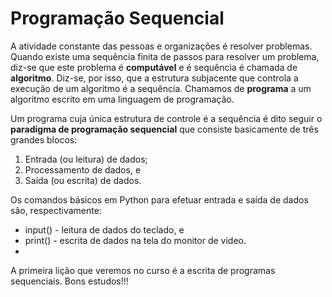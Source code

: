 # Programação Sequencial

A atividade constante das pessoas e organizações é resolver problemas.  Quando existe uma sequência finita de passos para resolver um problema, diz-se que este
problema é **computável** e é sequência é chamada de **algoritmo**.  Diz-se, por isso, que a estrutura subjacente que controla a execução de um algoritmo é a sequência.  Chamamos de **programa** a um algoritmo escrito em uma linguagem de programação.

Um programa cuja única estrutura de controle é a sequência é dito seguir o **paradigma de programação sequencial** que consiste basicamente de três grandes blocos:

1. Entrada (ou leitura) de dados;
2. Processamento de dados, e
3. Saída (ou escrita) de dados.

Os comandos básicos em Python para efetuar entrada e saída de dados são, respectivamente:

- input() - leitura de dados do teclado, e
- print() - escrita de dados na tela do monitor de video.
-

A primeira lição que veremos no curso é a escrita de programas sequenciais.
Bons estudos!!!
